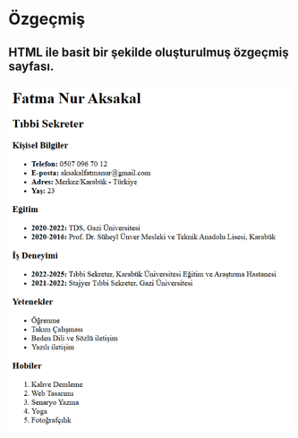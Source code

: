 # Özgeçmiş
HTML ile basit bir şekilde oluşturulmuş özgeçmiş sayfası.
---

![alt text](../imgs/oz.png) 